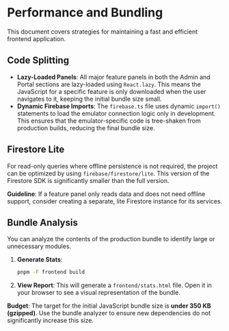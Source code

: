 # Performance and Bundling

This document covers strategies for maintaining a fast and efficient frontend application.

## Code Splitting

-   **Lazy-Loaded Panels**: All major feature panels in both the Admin and Portal sections are lazy-loaded using `React.lazy`. This means the JavaScript for a specific feature is only downloaded when the user navigates to it, keeping the initial bundle size small.
-   **Dynamic Firebase Imports**: The `firebase.ts` file uses dynamic `import()` statements to load the emulator connection logic only in development. This ensures that the emulator-specific code is tree-shaken from production builds, reducing the final bundle size.

## Firestore Lite

For read-only queries where offline persistence is not required, the project can be optimized by using `firebase/firestore/lite`. This version of the Firestore SDK is significantly smaller than the full version.

**Guideline**: If a feature panel only reads data and does not need offline support, consider creating a separate, lite Firestore instance for its services.

## Bundle Analysis

You can analyze the contents of the production bundle to identify large or unnecessary modules.

1.  **Generate Stats**:
    ```bash
    pnpm -F frontend build
    ```
2.  **View Report**: This will generate a `frontend/stats.html` file. Open it in your browser to see a visual representation of the bundle.

**Budget**: The target for the initial JavaScript bundle size is **under 350 KB (gzipped)**. Use the bundle analyzer to ensure new dependencies do not significantly increase this size.
